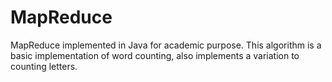 # MapReduce

MapReduce implemented in Java for academic purpose. 
This algorithm is a basic implementation of word counting, also implements a variation to counting letters.
